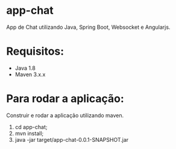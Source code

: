 # app-chat
App de Chat utilizando Java, Spring Boot, Websocket e Angularjs.

# Requisitos:
- Java 1.8
- Maven 3.x.x

# Para rodar a aplicação:
Construir e rodar a aplicação utilizando maven.
1. cd app-chat;
2. mvn install;
3. java -jar target/app-chat-0.0.1-SNAPSHOT.jar
